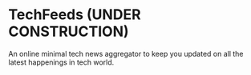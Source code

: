 # TechFeeds (UNDER CONSTRUCTION)
An online minimal tech news aggregator to keep you updated on all the latest happenings in tech world.